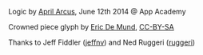 Logic by [April Arcus](https://github.com/AprilArcus), June 12th 2014 @ App Academy

Crowned piece glyph by [Eric De Mund](http://ixian.com/chess/jin-piece-sets/), [CC-BY-SA](http://creativecommons.org/licenses/by-sa/3.0/)

Thanks to Jeff Fiddler ([jeffnv](https://github.com/jeffnv)) and Ned Ruggeri ([ruggeri](https://github.com/ruggeri))
